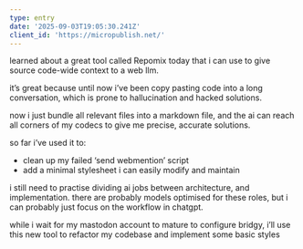 ```yaml
---
type: entry
date: '2025-09-03T19:05:30.241Z'
client_id: 'https://micropublish.net/'
---
```

learned about a great tool called Repomix today that i can use to give source code-wide context to a web llm. 

it’s great because until now i’ve been copy pasting code into a long conversation, which is prone to hallucination and hacked solutions.

now i just bundle all relevant files into a markdown file, and the ai can reach all corners of my codecs to give me precise, accurate solutions.

so far i’ve used it to:
- clean up my failed ‘send webmention’ script
- add a minimal stylesheet i can easily modify and maintain

i still need to practise dividing ai jobs between architecture, and implementation. there are probably models optimised for these roles, but i can probably just focus on the workflow in chatgpt.

while i wait for my mastodon account to mature to configure bridgy, i’ll use this new tool to refactor my codebase and implement some basic styles
